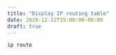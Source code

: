 ```yaml
---
title: "Display IP routing table"
date: 2020-12-22T15:00:00-08:00
draft: true
---
```


```
ip route
```


